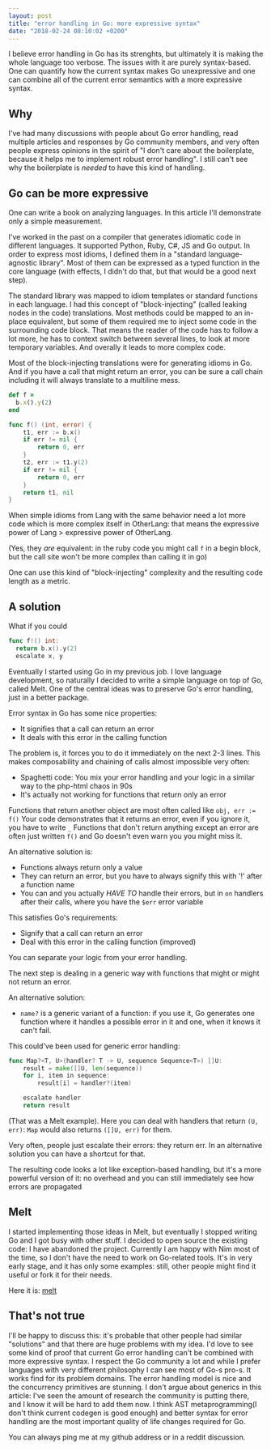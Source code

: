 ```yaml
---
layout: post
title: "error handling in Go: more expressive syntax"
date: "2018-02-24 08:10:02 +0200"
---
```



I believe error handling in Go has its strenghts, but ultimately it is making the whole language too verbose.
The issues with it are purely syntax-based. One can quantify how the current syntax
makes Go unexpressive and one can combine all of the current error semantics with a more expressive syntax.

## Why

I've had many discussions with people about Go error handling, read multiple articles
and responses by Go community members, and very often people express opinions in the spirit of
"I don't care about the boilerplate, because it helps me to implement robust error handling".
I still can't see why the boilerplate is *needed* to have this kind of handling.

## Go can be more expressive

One can write a book on analyzing languages. In this article I'll demonstrate only
a simple measurement.

I've worked in the past on a compiler that generates idiomatic code in different languages.
It supported Python, Ruby, C#, JS and Go output. In order to express most idioms, I defined
them in a "standard language-agnostic library". Most of them can be expressed as a typed
function in the core language (with effects, I didn't do that, but that would be a good next step).

The standard library was mapped to idiom templates or standard functions in each language.
I had this concept of "block-injecting" (called leaking nodes in the code) translations.
Most methods could be mapped to an in-place equivalent, but some of them required me to
inject some code in the surrounding code block.
That means the reader of the code has to follow a lot more, he has to
context switch between several lines, to look at more temporary variables. And overally it
leads to more complex code.

Most of the block-injecting translations were for generating idioms in Go. And if you have a call
that might return an error, you can be sure a call chain including it will always translate to a multiline mess.

```ruby
def f =
  b.x().y(2)
end

```

```go
func f() (int, error) {
    t1, err := b.x()
    if err != nil {
        return 0, err
    }
    t2, err := t1.y(2)
    if err != nil {
        return 0, err
    }
    return t1, nil
}

```

When simple idioms from Lang with the same behavior need a lot more code which is more complex itself in OtherLang: that means
the expressive power of Lang > expressive power of OtherLang.

(Yes, they *are* equivalent: in the ruby code you might call `f` in a begin block, but the call site won't be more complex than
calling it in go)

One can use this kind of "block-injecting" complexity and the resulting code length as a metric.

## A solution

What if you could

```go
func f!() int:
  return b.x().y(2)
  escalate x, y
```

Eventually I started using Go in my previous job. I love language development, so naturally
I decided to write a simple language on top of Go, called Melt.
One of the central ideas was to preserve Go's error handling, just in a better package.

Error syntax in Go has some nice properties:

* It signifies that a call can return an error
* It deals with this error in the calling function

The problem is, it forces you to do it immediately on the next 2-3 lines.
This makes composability and chaining of calls almost impossible very often:

* Spaghetti code: You mix your error handling and your logic in a similar way to the php-html chaos in 90s
* It's actually not working for functions that return only an error

Functions that return another object are most often called like `obj, err := f()`
Your code demonstrates that it returns an error, even if you ignore it, you have to write `_`
Functions that don't return anything except an error are often just written `f()` and
Go doesn't even warn you you might miss it.

An alternative solution is:

* Functions always return only a value
* They can return an error, but you have to always signify this with '!' after a function name
* You can and you actually *HAVE TO* handle their errors, but in `on` handlers after their calls, where you have the `$err` error variable

This satisfies Go's requirements:

* Signify that a call can return an error
* Deal with this error in the calling function (improved)

You can separate your logic from your error handling.


The next step is dealing in a generic way with functions that might or might not return an error.

An alternative solution:

* `name?` is a generic variant of a function: if you use it, Go generates one function where
it handles a possible error in it and one, when it knows it can't fail.

This could've been used for generic error handling:

```go
func Map?<T, U>(handler? T -> U, sequence Sequence<T>) []U:
    result = make([]U, len(sequence))
    for i, item in sequence:
        result[i] = handler?(item)

    escalate handler
    return result
```

(That was a Melt example). Here you can deal with handlers that return `(U, err)`: `Map` would also returns `([]U, err)` for them.

Very often, people just escalate their errors: they return err. In an alternative solution
you can have a shortcut for that. 

The resulting code looks a lot like exception-based handling, but it's a more powerful version of it:
no overhead and you can still immediately see how errors are propagated

## Melt

I started implementing those ideas in Melt, but eventually I stopped writing Go and I got busy with other stuff. 
I decided to open source the existing code: I have abandoned the project.
Currently I am happy with Nim most of the time, so I don't have the need to work on Go-related tools.
It's in very early stage, and it has only some examples: still, other people might find it useful or fork it for their needs.

Here it is: [melt](https://github.com/alehander42/melt)

## That's not true

I'll be happy to discuss this: it's probable that other people had similar "solutions" and that there are
huge problems with my idea. I'd love to see some kind of proof that current Go error handling can't be combined
with more expressive syntax.
I respect the Go community a lot and while I prefer languages with very different philosophy I can see most of Go-s pro-s. It works find for its problem domains. The error handling model is nice and the concurrency primitives are stunning.
I don't argue about generics in this article: I've seen the amount of research the community is putting there, and I know
it will be hard to add them now. I think AST metaprogramming(I don't think current codegen is good enough) and better syntax for error handling are the most important quality of life changes required for Go.

You can always ping me at my github address or in a reddit discussion.
